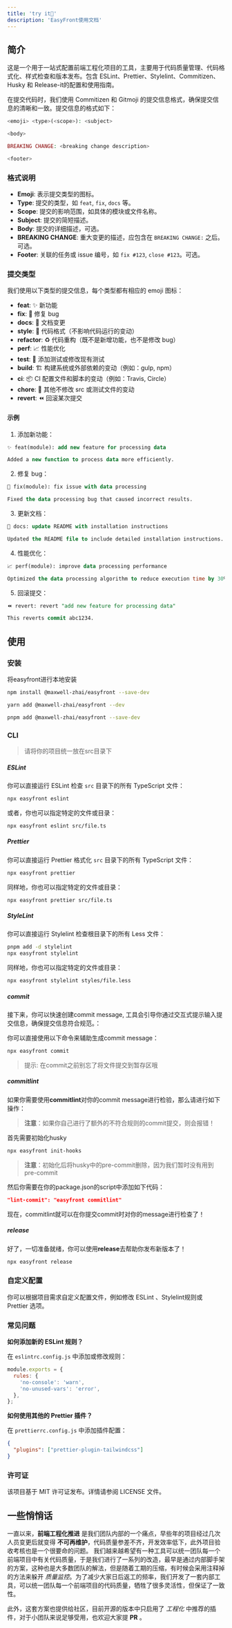```yaml
---
title: 'try it🎉'
description: 'EasyFront使用文档'
---
```


## 简介

这是一个用于一站式配置前端工程化项目的工具，主要用于代码质量管理、代码格式化、样式检查和版本发布。包含 ESLint、Prettier、Stylelint、Commitizen、Husky 和 Release-it的配置和使用指南。

在提交代码时，我们使用 Commitizen 和 Gitmoji 的提交信息格式，确保提交信息的清晰和一致。提交信息的格式如下：

```php
<emoji> <type>(<scope>): <subject>

<body>

BREAKING CHANGE: <breaking change description>

<footer>
```

### 格式说明

- **Emoji**: 表示提交类型的图标。
- **Type**: 提交的类型，如 `feat`, `fix`, `docs` 等。
- **Scope**: 提交的影响范围，如具体的模块或文件名称。
- **Subject**: 提交的简短描述。
- **Body**: 提交的详细描述，可选。
- **BREAKING CHANGE**: 重大变更的描述，应包含在 `BREAKING CHANGE:` 之后。可选。
- **Footer**: 关联的任务或 issue 编号，如 `fix #123`, `close #123`。可选。

### 提交类型

我们使用以下类型的提交信息，每个类型都有相应的 emoji 图标：

- **feat**: ✨ 新功能
- **fix**: 🐛 修复 bug
- **docs**: 📝 文档变更
- **style**: 💎 代码格式（不影响代码运行的变动）
- **refactor**: ♻️ 代码重构（既不是新增功能，也不是修改 bug）
- **perf**: 📈 性能优化
- **test**: 🧪 添加测试或修改现有测试
- **build**: 🏗️ 构建系统或外部依赖的变动（例如：gulp, npm）
- **ci**: 📦 CI 配置文件和脚本的变动（例如：Travis, Circle）
- **chore**: 🧹 其他不修改 src 或测试文件的变动
- **revert**: ⏪️ 回滚某次提交

#### 示例

1. 添加新功能：

```sql
✨ feat(module): add new feature for processing data

Added a new function to process data more efficiently.
```

2. 修复 bug：

```sql
🐛 fix(module): fix issue with data processing

Fixed the data processing bug that caused incorrect results.
```

3. 更新文档：

```sql
📝 docs: update README with installation instructions

Updated the README file to include detailed installation instructions.
```

4. 性能优化：

```sql
📈 perf(module): improve data processing performance

Optimized the data processing algorithm to reduce execution time by 30%.
```

5. 回滚提交：

```sql
⏪️ revert: revert "add new feature for processing data"

This reverts commit abc1234.
```

## 使用

### 安装

将easyfront进行本地安装

```bash
npm install @maxwell-zhai/easyfront --save-dev

yarn add @maxwell-zhai/easyfront --dev

pnpm add @maxwell-zhai/easyfront --save-dev
```

### CLI

> 请将你的项目统一放在src目录下

##### ESLint

你可以直接运行 ESLint 检查 `src` 目录下的所有 TypeScript 文件：

```bash
npx easyfront eslint
```

或者，你也可以指定特定的文件或目录：

```bash
npx easyfront eslint src/file.ts
```

##### Prettier

你可以直接运行 Prettier 格式化 `src` 目录下的所有 TypeScript 文件：

```bash
npx easyfront prettier
```

同样地，你也可以指定特定的文件或目录：

```bash
npx easyfront prettier src/file.ts
```

##### StyleLint

你可以直接运行 Stylelint 检查根目录下的所有 Less 文件：

```bash
pnpm add -d stylelint
npx easyfront stylelint
```

同样地，你也可以指定特定的文件或目录：

```bash
npx easyfront stylelint styles/file.less
```

##### commit

接下来，你可以快速创建commit message, 工具会引导你通过交互式提示输入提交信息，确保提交信息符合规范。：

你可以直接使用以下命令来辅助生成commit message：

```bash
npx easyfront commit
```

> 提示: 在commit之前别忘了将文件提交到暂存区哦

##### commitlint

如果你需要使用**commitlint**对你的commit message进行检验，那么请进行如下操作：

> **注意**：如果你自己进行了额外的不符合规则的commit提交，则会报错！

首先需要初始化husky

```bash
npx easyfront init-hooks
```

> **注意**：初始化后将husky中的pre-commit删除，因为我们暂时没有用到pre-commit

然后你需要在你的package.json的script中添加如下代码：

```json
"lint-commit": "easyfront commitlint"
```

现在，commitlint就可以在你提交commit时对你的message进行检查了！

##### release

好了，一切准备就绪，你可以使用**release**去帮助你发布新版本了！

```bash
npx easyfront release
```

### 自定义配置

你可以根据项目需求自定义配置文件，例如修改 ESLint 、Stylelint规则或 Prettier 选项。

### 常见问题

**如何添加新的 ESLint 规则？**

在 `eslintrc.config.js` 中添加或修改规则：

```javascript
module.exports = {
  rules: {
    'no-console': 'warn',
    'no-unused-vars': 'error',
  },
};
```

**如何使用其他的 Prettier 插件？**

在 `prettierrc.config.js` 中添加插件配置：

```json
{
  "plugins": ["prettier-plugin-tailwindcss"]
}
```

### 许可证

该项目基于 MIT 许可证发布。详情请参阅 LICENSE 文件。

## 一些悄悄话

一直以来，**前端工程化推进** 是我们团队内部的一个痛点，早些年的项目经过几次人员变更后就变得 **不可再维护**，代码质量参差不齐，开发效率低下，此外项目验收考核也是一个很要命的问题。
我们越来越希望有一种工具可以统一团队每一个前端项目中有关代码质量，于是我们进行了一系列的改造，最早是通过内部脚手架的方案，这种也是大多数团队的解法，但是随着工期的压缩，有时候会采用注释掉的方法来躲开 *质量监控*。为了减少大家日后返工的频率，我们开发了一套内部工具，可以统一团队每一个前端项目的代码质量，牺牲了很多灵活性，但保证了一致性。

此外，这套方案也提供给社区，目前开源的版本中只启用了 *工程化* 中推荐的插件，对于小团队来说足够受用，也欢迎大家提 **PR** 。

